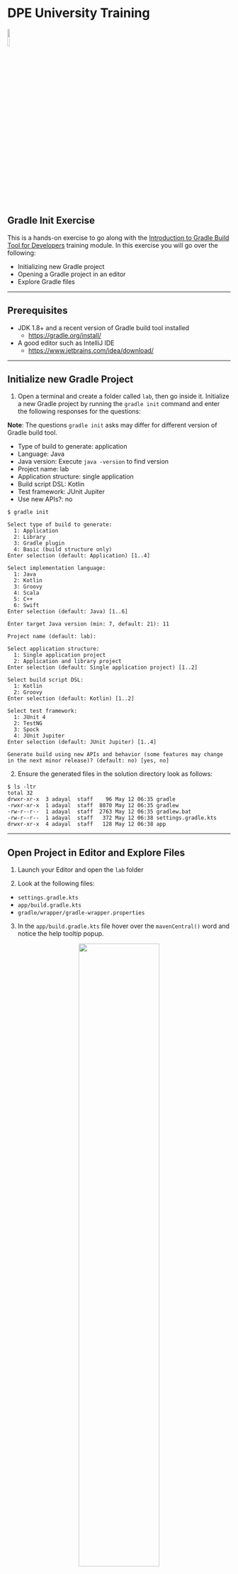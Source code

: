 # DPE University Training

<p align="left">
<img width="10%" height="10%" src="https://user-images.githubusercontent.com/120980/174325546-8558160b-7f16-42cb-af0f-511849f22ebc.png">
</p>

## Gradle Init Exercise

This is a hands-on exercise to go along with the
[Introduction to Gradle Build Tool for Developers](https://dpeuniversity.gradle.com/app/courses/012de84f-fcd3-45d4-9c4c-284382eb3f3f)
training module. In this exercise you will go over the following:

* Initializing new Gradle project
* Opening a Gradle project in an editor
* Explore Gradle files

---
## Prerequisites

* JDK 1.8+ and a recent version of Gradle build tool installed
    * https://gradle.org/install/
* A good editor such as IntelliJ IDE
    * https://www.jetbrains.com/idea/download/

---
## Initialize new Gradle Project

1. Open a terminal and create a folder called `lab`, then go inside it. Initialize a new Gradle
   project by running the `gradle init` command and enter the following responses
   for the questions:

**Note**: The questions `gradle init` asks may differ for different version of Gradle build tool.

* Type of build to generate: application
* Language: Java
* Java version: Execute `java -version` to find version
* Project name: lab
* Application structure: single application
* Build script DSL: Kotlin
* Test framework: JUnit Jupiter
* Use new APIs?: no

```
$ gradle init

Select type of build to generate:
  1: Application
  2: Library
  3: Gradle plugin
  4: Basic (build structure only)
Enter selection (default: Application) [1..4] 

Select implementation language:
  1: Java
  2: Kotlin
  3: Groovy
  4: Scala
  5: C++
  6: Swift
Enter selection (default: Java) [1..6] 

Enter target Java version (min: 7, default: 21): 11

Project name (default: lab): 

Select application structure:
  1: Single application project
  2: Application and library project
Enter selection (default: Single application project) [1..2] 

Select build script DSL:
  1: Kotlin
  2: Groovy
Enter selection (default: Kotlin) [1..2] 

Select test framework:
  1: JUnit 4
  2: TestNG
  3: Spock
  4: JUnit Jupiter
Enter selection (default: JUnit Jupiter) [1..4] 

Generate build using new APIs and behavior (some features may change in the next minor release)? (default: no) [yes, no] 
```

2. Ensure the generated files in the solution directory look as follows:

```
$ ls -ltr
total 32
drwxr-xr-x  3 adayal  staff    96 May 12 06:35 gradle
-rwxr-xr-x  1 adayal  staff  8070 May 12 06:35 gradlew
-rw-r--r--  1 adayal  staff  2763 May 12 06:35 gradlew.bat
-rw-r--r--  1 adayal  staff   372 May 12 06:38 settings.gradle.kts
drwxr-xr-x  4 adayal  staff   128 May 12 06:38 app
```

---
## Open Project in Editor and Explore Files

1. Launch your Editor and open the `lab` folder

2. Look at the following files:

* `settings.gradle.kts`
* `app/build.gradle.kts`
* `gradle/wrapper/gradle-wrapper.properties`

3. In the `app/build.gradle.kts` file hover over the `mavenCentral()` word and
   notice the help tooltip popup.

<p align="center">
<img width="60%" height="60%" src="https://user-images.githubusercontent.com/120980/174327421-da264871-bad8-4d36-bd23-e156eeeebbcb.png">
</p>

4. Notice sample sources and tests have been created:

* `app/src/main/java/com/gradle/lab/App.java`
* `app/src/test/java/com/gradle/lab/AppTest.java`

<p align="center">
<img width="60%" height="60%" src="https://user-images.githubusercontent.com/120980/174327548-d03ad27f-32c7-4e44-a111-04de4cc21fa3.png">
</p>

---
## Solution Reference

If you get stuck you can refer to the `solution` branch of this repository.